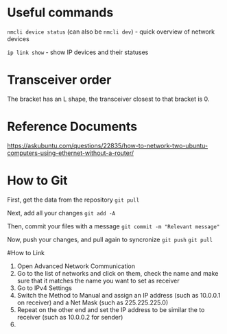 # Useful commands

`nmcli device status` (can also be `nmcli dev`) - quick overview of network devices

`ip link show` - show IP devices and their statuses

# Transceiver order
The bracket has an L shape, the transceiver closest to that bracket is 0.

# Reference Documents
https://askubuntu.com/questions/22835/how-to-network-two-ubuntu-computers-using-ethernet-without-a-router/

# How to Git

First, get the data from the repository
`git pull`

Next, add all your changes
`git add -A`

Then, commit your files with a message
`git commit -m "Relevant message"`

Now, push your changes, and pull again to syncronize
`git push`
`git pull`

#How to Link 
1. Open Advanced Network Communication
2. Go to the list of networks and click on them, check the name and make sure that it matches the name you want to set as receiver
3. Go to IPv4 Settings
4. Switch the Method to Manual and assign an IP address (such as 10.0.0.1 on receiver) and a Net Mask (such as 225.225.225.0)
5. Repeat on the other end and set the IP address to be similar the to receiver (such as 10.0.0.2 for sender)
6. 


